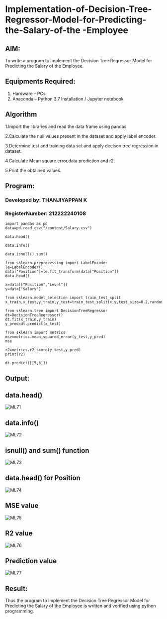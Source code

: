 # Implementation-of-Decision-Tree-Regressor-Model-for-Predicting-the-Salary-of-the -Employee

## AIM:
To write a program to implement the Decision Tree Regressor Model for Predicting the Salary of the Employee.

## Equipments Required:
1. Hardware – PCs
2. Anaconda – Python 3.7 Installation / Jupyter notebook

## Algorithm
1.Import the libraries and read the data frame using pandas.
 
2.Calculate the null values present in the dataset and apply label encoder.
   
3.Determine test and training data set and apply decison tree regression in dataset.
    
4.Calculate Mean square error,data prediction and r2.

5.Print the obtained values.

## Program:
### Developed by: THANJIYAPPAN K
### RegisterNumber: 212222240108
```
import pandas as pd
data=pd.read_csv("/content/Salary.csv")

data.head()

data.info()

data.isnull().sum()

from sklearn.preprocessing import LabelEncoder
le=LabelEncoder()
data["Position"]=le.fit_transform(data["Position"])
data.head()

x=data[["Position","Level"]]
y=data["Salary"]

from sklearn.model_selection import train_test_split
x_train,x_test,y_train,y_test=train_test_split(x,y,test_size=0.2,random_state=2)

from sklearn.tree import DecisionTreeRegressor
dt=DecisionTreeRegressor()
dt.fit(x_train,y_train)
y_pred=dt.predict(x_test)

from sklearn import metrics
mse=metrics.mean_squared_error(y_test,y_pred)
mse

r2=metrics.r2_score(y_test,y_pred)
print(r2)

dt.predict([[5,6]])
```

## Output:
## data.head()
![ML71](https://github.com/22009011/Implementation-of-Decision-Tree-Regressor-Model-for-Predicting-the-Salary-of-the-Employee/assets/118343461/d8604749-6b07-489b-ae73-41103b4edf8a)

## data.info()
![ML72](https://github.com/22009011/Implementation-of-Decision-Tree-Regressor-Model-for-Predicting-the-Salary-of-the-Employee/assets/118343461/6f6f973d-7df1-4565-9b36-554fca5ee2e4)

## isnull() and sum() function
![ML73](https://github.com/22009011/Implementation-of-Decision-Tree-Regressor-Model-for-Predicting-the-Salary-of-the-Employee/assets/118343461/12632bec-e3cc-42d9-8728-11b00389f12f)

## data.head() for Position
![ML74](https://github.com/22009011/Implementation-of-Decision-Tree-Regressor-Model-for-Predicting-the-Salary-of-the-Employee/assets/118343461/59a15106-f654-4e1b-b527-79efe8549e62)

## MSE value
![ML75](https://github.com/22009011/Implementation-of-Decision-Tree-Regressor-Model-for-Predicting-the-Salary-of-the-Employee/assets/118343461/e1e2de6f-12c5-4968-8a48-0351494e5039)

## R2 value
![ML76](https://github.com/22009011/Implementation-of-Decision-Tree-Regressor-Model-for-Predicting-the-Salary-of-the-Employee/assets/118343461/c5a0f972-6e83-49db-a27f-afad3763d876)

## Prediction value
![ML77](https://github.com/22009011/Implementation-of-Decision-Tree-Regressor-Model-for-Predicting-the-Salary-of-the-Employee/assets/118343461/421470c6-6171-4a8e-bd3b-a2d420e4e094)

## Result:
Thus the program to implement the Decision Tree Regressor Model for Predicting the Salary of the Employee is written and verified using python programming.
